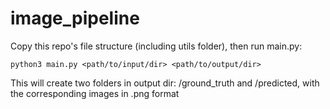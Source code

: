 # image_pipeline

Copy this repo's file structure (including utils folder), then run main.py:
    
    python3 main.py <path/to/input/dir> <path/to/output/dir>
    
This will create two folders in output dir: /ground_truth and /predicted, with the corresponding images in .png format
